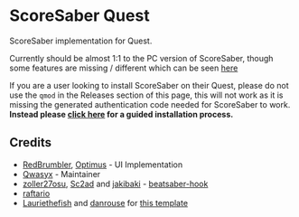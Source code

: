 # ScoreSaber Quest

ScoreSaber implementation for Quest.

Currently should be almost 1:1 to the PC version of ScoreSaber, though some features are missing / different which can be seen [here](https://github.com/ScoreSaber/ScoreSaber-Quest/issues?q=is%3Aissue+is%3Aopen+label%3Afeature-parity)

If you are a user looking to install ScoreSaber on their Quest, please do not use the `qmod` in the Releases section of this page, this will not work as it is missing the generated authentication code needed for ScoreSaber to work. **Instead please [click here](https://scoresaber.com/quest) for a guided installation process.**

## Credits

-  [RedBrumbler](https://github.com/RedBrumbler), [Optimus](OptimusChen) - UI Implementation
-  [Qwasyx](https://github.com/Qwasyx) - Maintainer
-  [zoller27osu](https://github.com/zoller27osu), [Sc2ad](https://github.com/Sc2ad) and [jakibaki](https://github.com/jakibaki) - [beatsaber-hook](https://github.com/sc2ad/beatsaber-hook)
-  [raftario](https://github.com/raftario)
-  [Lauriethefish](https://github.com/Lauriethefish) and [danrouse](https://github.com/danrouse) for [this template](https://github.com/Lauriethefish/quest-mod-template)
